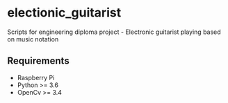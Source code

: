 # electionic_guitarist
Scripts for engineering diploma project - Electronic guitarist playing based on music notation

## Requirements

- Raspberry Pi
- Python >= 3.6
- OpenCv >= 3.4
